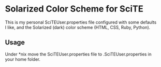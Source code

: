 Solarized Color Scheme for SciTE
================================

This is my personal SciTEUser.properties file configured with some defaults I like,
and the Solarized (dark) color scheme (HTML, CSS, Ruby, Python).

Usage
-----
Under *nix move the SciTEUser.properties file to .SciTEUser.properties in your home folder.
